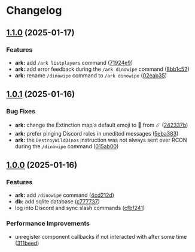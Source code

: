 # Changelog

## [1.1.0](https://github.com/axieum/hln-a/compare/v1.0.1...v1.1.0) (2025-01-17)


### Features

* **ark:** add `/ark listplayers` command ([71924e9](https://github.com/axieum/hln-a/commit/71924e963274457222c7b3016eae00046d06688a))
* **ark:** add error feedback during the `/ark dinowipe` command ([8bb1c52](https://github.com/axieum/hln-a/commit/8bb1c52f5caf4e1ab6cc87b49376ea35a14cc505))
* **ark:** rename `/dinowipe` command to `/ark dinowipe` ([02eab35](https://github.com/axieum/hln-a/commit/02eab35c74b9e60e2d64c02553a2e454b1799745))

## [1.0.1](https://github.com/axieum/hln-a/compare/v1.0.0...v1.0.1) (2025-01-16)


### Bug Fixes

* **ark:** change the Extinction map's default emoji to 🌆 from ☄️ ([242337b](https://github.com/axieum/hln-a/commit/242337bf54f08a9398a957624da73cca9d33bd6a))
* **ark:** prefer pinging Discord roles in unedited messages ([5eba383](https://github.com/axieum/hln-a/commit/5eba383f8bacd26af330a9f8304da2fcf67940ac))
* **ark:** the `DestroyWildDinos` instruction was not always sent over RCON during the `/dinowipe` command ([015ab00](https://github.com/axieum/hln-a/commit/015ab004dcb7ba15b3c259062fea3981d66923db))

## [1.0.0](https://github.com/axieum/hln-a/compare/v0.1.0...v1.0.0) (2025-01-16)


### Features

* **ark:** add `/dinowipe` command ([4cd212d](https://github.com/axieum/hln-a/commit/4cd212dc58dc58569813ab366790e3f3b08a2e07))
* **db:** add sqlite database ([c777737](https://github.com/axieum/hln-a/commit/c777737481d28f275253388be3aab30c750c83b0))
* log into Discord and sync slash commands ([cfbf241](https://github.com/axieum/hln-a/commit/cfbf241abea4822be75e5c7c9d4653ffd0927d75))


### Performance Improvements

* unregister component callbacks if not interacted with after some time ([311beed](https://github.com/axieum/hln-a/commit/311beedf271cd2bf7bf513dd301d93b0ba929101))
